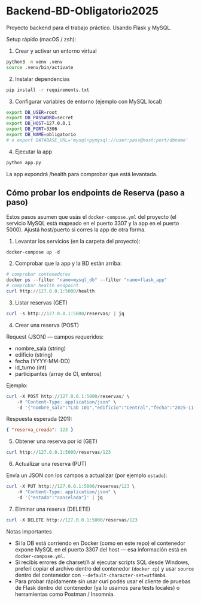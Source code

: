 # Backend-BD-Obligatorio2025

Proyecto backend para el trabajo práctico. Usando Flask y MySQL.

Setup rápido (macOS / zsh):

1. Crear y activar un entorno virtual

```zsh
python3 -m venv .venv
source .venv/bin/activate
```

2. Instalar dependencias

```zsh
pip install -r requirements.txt
```

3. Configurar variables de entorno (ejemplo con MySQL local)

```zsh
export DB_USER=root
export DB_PASSWORD=secret
export DB_HOST=127.0.0.1
export DB_PORT=3306
export DB_NAME=obligatorio
# o export DATABASE_URL='mysql+pymysql://user:pass@host:port/dbname'
```

4. Ejecutar la app

```zsh
python app.py
```

La app expondrá /health para comprobar que está levantada.

## Cómo probar los endpoints de Reserva (paso a paso)

Estos pasos asumen que usás el `docker-compose.yml` del proyecto (el servicio MySQL está mapeado en el puerto 3307 y la app en el puerto 5000). Ajustá host/puerto si corres la app de otra forma.

1) Levantar los servicios (en la carpeta del proyecto):

```powershell
docker-compose up -d
```

2) Comprobar que la app y la BD están arriba:

```powershell
# comprobar contenedores
docker ps --filter "name=mysql_db" --filter "name=flask_app"
# comprobar health endpoint
curl http://127.0.0.1:5000/health
```

3) Listar reservas (GET)

```powershell
curl -s http://127.0.0.1:5000/reservas/ | jq
```

4) Crear una reserva (POST)

Request (JSON) — campos requeridos:
- nombre_sala (string)
- edificio (string)
- fecha (YYYY-MM-DD)
- id_turno (int)
- participantes (array de CI, enteros)

Ejemplo:

```powershell
curl -X POST http://127.0.0.1:5000/reservas/ \
	-H "Content-Type: application/json" \
	-d '{"nombre_sala":"Lab 101","edificio":"Central","fecha":"2025-11-10","id_turno":1,"participantes":[11111111,22222222]}' | jq
```

Respuesta esperada (201):

```json
{ "reserva_creada": 123 }
```

5) Obtener una reserva por id (GET)

```powershell
curl http://127.0.0.1:5000/reservas/123
```

6) Actualizar una reserva (PUT)

Envía un JSON con los campos a actualizar (por ejemplo `estado`):

```powershell
curl -X PUT http://127.0.0.1:5000/reservas/123 \
	-H "Content-Type: application/json" \
	-d '{"estado":"cancelada"}' | jq
```

7) Eliminar una reserva (DELETE)

```powershell
curl -X DELETE http://127.0.0.1:5000/reservas/123
```

Notas importantes
- Si la DB está corriendo en Docker (como en este repo) el contenedor expone MySQL en el puerto 3307 del host — esa información está en `docker-compose.yml`.
- Si recibís errores de charset/ñ al ejecutar scripts SQL desde Windows, preferí copiar el archivo dentro del contenedor (`docker cp`) y usar `source` dentro del contenedor con `--default-character-set=utf8mb4`.
- Para probar rápidamente sin usar curl podés usar el cliente de pruebas de Flask dentro del contenedor (ya lo usamos para tests locales) o herramientas como Postman / Insomnia.
